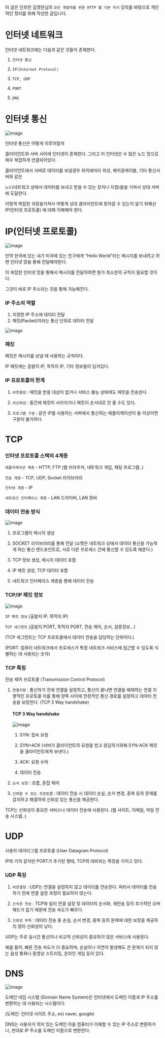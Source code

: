 이 글은 인프런 김영한님의 `모든 개발자를 위한 HTTP 웹 기본 지식` 강의를 바탕으로 개인적인 정리를 위해 작성한 글입니다.

# 인터넷 네트워크
인터넷 네트워크에는 다음과 같은 것들이 존재한다.
1. `인터넷 통신`

2. `IP(Internet Protocol)`

3. `TCP, UDP`

4. `PORT`

5. `DNS`

# 인터넷 통신
![image](https://github.com/skcy1515/Programming-Study/assets/140364849/1f0c70cc-af39-4ca4-87e6-468949dc331a)

인터넷 통신은 어떻게 이루어질까

클라이언트와 서버 사이에 인터넷이 존재한다. 그리고 이 인터넷은 수 많은 노드 망으로 매우 복잡하게 연결되어있다.

클라이언트에서 서버로 데이터를 보낼경우 위치에따라 위성, 해저광케이블, 기타 통신서버와 같은 

`노드`(네트워크 상에서 데이터를 보내고 받을 수 있는 장치나 지점)들을 거쳐서 상대 서버에 도달한다. 

이렇게 복잡한 과정을거쳐서 어떻게 상대 클라이언트에 찾아갈 수 있는지 알기 위해선 IP(인터넷 프로토콜) 에 대해 이해해야 한다. 

# IP(인터넷 프로토콜)
![image](https://github.com/skcy1515/Programming-Study/assets/140364849/60abf7fa-16bc-499b-a0f0-cbb3a6776852)

만약 한국에 있는 내가 미국에 있는 친구에게 “Hello World”라는 메시지를 보내려고 하면 인터넷 망을 통해 전달해야한다.

이 복잡한 인터넷 망을 통해서 메시지를 전달하려면 뭔가 최소한의 규칙이 필요할 것이다.

그것이 바로 IP 주소라는 것을 통해 가능해진다.

### IP 주소의 역할
1. 지정한 IP 주소에 데이터 전달
2. 패킷(Packet)이라는 통신 단위로 데이터 전달

![image](https://github.com/skcy1515/Programming-Study/assets/140364849/1813577c-71a3-4847-9355-d94a28f030e8)

### 패킷
패킷은 메시지를 보낼 때 사용하는 규칙이다.

IP 패킷에는 출발지 IP, 목적지 IP, 기타 정보들이 담겨있다.

### IP 프로토콜의 한계
1. `비연결성` : 패킷을 받을 대상이 없거나 서비스 불능 상태여도 패킷을 전송한다.

2. `비신뢰성` : 중간에 패킷이 사라지거나 패킷이 순서대로 안 올 수도 있다.

3. `프로그램 구분` : 같은 IP를 사용하는 서버에서 통신하는 애플리케이션이 둘 이상이면 구분이 불가하다.

# TCP
### 인터넷 프로토콜 스택의 4계층
`애플리케이션 계층` - HTTP, FTP (웹 브라우저, 네트워크 게임, 채팅 프로그램..)

`전송 계층` - TCP, UDP, Socket 라이브러리

`인터넷 계층` - IP

`네트워크 인터페이스 계층` - LAN 드라이버, LAN 장비

### 데이터 전송 방식
![image](https://github.com/skcy1515/Programming-Study/assets/140364849/a75c1905-74cb-4e86-a106-cc004f2490a7)

1. 프로그램이 메시지 생성
   
2. SOCKET 라이브러리를 통해 전달 (소켓은 네트워크 상에서 데이터 통신을 가능하게 하는 통신 엔드포인트로,
   서로 다른 프로세스 간에 통신할 수 있도록 해준다.) 

3. TCP 정보 생성, 메시지 데이터 포함

4. IP 패킷 생성, TCP 데이터 포함

5. 네트워크 인터페이스 계층을 통해 데이터 전송

### TCP/IP 패킷 정보
![image](https://github.com/skcy1515/Programming-Study/assets/140364849/93cffad1-db19-491f-98be-5ced0c578b62)

`IP 패킷 정보` (출발지 IP, 목적지 IP)

`TCP 세그먼트` (출발지 PORT, 목적지 PORT, 전송 제어, 순서, 검증정보...)

(TCP 세그먼트는 TCP 프로토콜에서 데이터 전송을 담당하는 단위이다.)

(PORT: 컴퓨터 네트워크에서 프로세스가 특정 네트워크 서비스에 접근할 수 있도록 식별하는 데 사용되는 숫자)

### TCP 특징
전송 제어 프로토콜 (Transmission Control Protocol)

1. `연결지향` : 통신하기 전에 연결을 설정하고, 통신이 끝나면 연결을 해제하는 연결 지향적인 프로토콜
   이를 통해 양쪽 사이에 안정적인 통신 경로를 설정하고 데이터 전송을 보장한다. (TCP 3 Way handshake)
   #### TCP 3 Way handshake
   ![image](https://github.com/skcy1515/Programming-Study/assets/140364849/96cc7e12-229c-4b64-bccc-dfd841263707)

   1. SYN: 접속 요청

   2. SYN+ACK (서버가 클라이언트의 요청을 받고 응답하기위해 SYN-ACK 패킷을 클라이언트에게 보낸다.)

   3. ACK: 요청 수락

   4. 데이터 전송

3. `순서 보장` : 흐름, 혼잡 제어
  
4. `신뢰할 수 있는 프로토콜` : 데이터 전송 시 데이터 손실, 순서 변경, 중복 등의 문제를 감지하고 해결하여 신뢰성 있는 통신을 제공한다.

TCP는 신뢰성이 중요한 서비스나 데이터 전송에 사용된다. (웹 사이트, 이메일, 파일 전송 시스템..)

# UDP
사용자 데이터그램 프로토콜 (User Datagram Protocol)

IP와 거의 같지만 PORT가 추가된 형태, TCP와 대비되는 특징을 가지고 있다.

### UDP 특징

1. `비연결형` : UDP는 연결을 설정하지 않고 데이터를 전송한다. 따라서 데이터를 전송하기 전에 연결 설정 과정이 필요하지 않는다.

2. `신속한 전송` : TCP와 달리 연결 설정 및 데이터의 순서화, 재전송 등의 추가적인 오버헤드가 없기 때문에 전송 속도가 빠르다.

3. `신뢰성 부족` : 데이터 전송 중 손실, 순서 변경, 중복 등의 문제에 대한 보장을 제공하지 않아 신뢰성이 낮다.

UDP는 주로 실시간 통신이나 비교적 신뢰성이 중요하지 않은 서비스에 사용된다.

예를 들어, 빠른 전송 속도가 더 중요하며, 손실이나 지연이 발생해도 큰 문제가 되지 않는 음성 통화나 동영상 스트리밍, 온라인 게임 등이 있다.

# DNS
![image](https://github.com/skcy1515/Programming-Study/assets/140364849/44859cc5-a5c3-47bc-b2ed-426ba7f184e7)

도메인 네임 시스템 (Domain Name System)은 인터넷에서 도메인 이름과 IP 주소를 변환하는 데 사용되는 시스템이다.

(도메인: 인터넷 사이트 주소, ex) naver, google)

DNS는 사용자가 의미 있는 도메인 이을 컴퓨터가 이해할 수 있는 IP 주소로 변환하거나, 반대로 IP 주소를 도메인 이름으로 변환한다.

